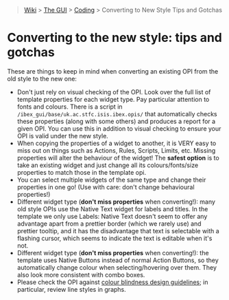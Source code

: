 > [Wiki](Home) > [The GUI](The-GUI) > [Coding](GUI-Coding) > Converting to New Style Tips and Gotchas

# Converting to the new style: tips and gotchas
These are things to keep in mind when converting an existing OPI from the old style to the new one:

* Don't just rely on visual checking of the OPI. Look over the full list of template properties for each widget type. Pay particular attention to fonts and colours. There is a script in `/ibex_gui/base/uk.ac.stfc.isis.ibex.opis/` that automatically checks these properties (along with some others) and produces a report for a given OPI. You can use this in addition to visual checking to ensure your OPI is valid under the new style.
* When copying the properties of a widget to another, it is VERY easy to miss out on things such as Actions, Rules, Scripts, Limits, etc. Missing properties will alter the behaviour of the widget! The **safest option** is to take an existing widget and just change all its colours/fonts/size properties to match those in the template opi.
* You can select multiple widgets of the same type and change their properties in one go! (Use with care: don't change behavioural properties!)
* Different widget type (**don't miss properties** when converting!): many old style OPIs use the Native Text widget for labels and titles. In the template we only use Labels: Native Text doesn't seem to offer any advantage apart from a prettier border (which we rarely use) and prettier tooltip, and it has the disadvantage that text is selectable with a flashing cursor, which seems to indicate the text is editable when it's not.
* Different widget type (**don't miss properties** when converting!): the template uses Native Buttons instead of normal Action Buttons, so they automatically change colour when selecting/hovering over them. They also look more consistent with combo boxes.
* Please check the OPI against [colour blindness design guidelines](Designing-for-Colour-Blindness); in particular, review line styles in graphs.

